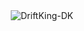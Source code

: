 <center><img align="center" src="https://github-readme-streak-stats.herokuapp.com/?user=DriftKing-DK&" alt="DriftKing-DK" /></center>
